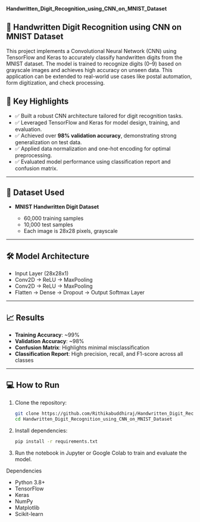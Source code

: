 **Handwritten\_Digit\_Recognition\_using\_CNN\_on\_MNIST\_Dataset**


## 🧠 Handwritten Digit Recognition using CNN on MNIST Dataset

This project implements a Convolutional Neural Network (CNN) using TensorFlow and Keras to accurately classify handwritten digits from the MNIST dataset. The model is trained to recognize digits (0–9) based on grayscale images and achieves high accuracy on unseen data. This application can be extended to real-world use cases like postal automation, form digitization, and check processing.


## 🚀 Key Highlights

* ✅ Built a robust CNN architecture tailored for digit recognition tasks.
* ✅ Leveraged TensorFlow and Keras for model design, training, and evaluation.
* ✅ Achieved over **98% validation accuracy**, demonstrating strong generalization on test data.
* ✅ Applied data normalization and one-hot encoding for optimal preprocessing.
* ✅ Evaluated model performance using classification report and confusion matrix.

---

## 📂 Dataset Used

* **MNIST Handwritten Digit Dataset**

  * 60,000 training samples
  * 10,000 test samples
  * Each image is 28x28 pixels, grayscale

---

## 🛠️ Model Architecture

* Input Layer (28x28x1)
* Conv2D → ReLU → MaxPooling
* Conv2D → ReLU → MaxPooling
* Flatten → Dense → Dropout → Output Softmax Layer

---

## 📈 Results

* **Training Accuracy**: \~99%
* **Validation Accuracy**: \~98%
* **Confusion Matrix**: Highlights minimal misclassification
* **Classification Report**: High precision, recall, and F1-score across all classes

---

## 💻 How to Run

1. Clone the repository:

   ```bash
   git clone https://github.com/Rithikabuddhiraj/Handwritten_Digit_Recognition_using_CNN_on_MNIST_Dataset.git
   cd Handwritten_Digit_Recognition_using_CNN_on_MNIST_Dataset
   ```

2. Install dependencies:

   ```bash
   pip install -r requirements.txt
   ```

3. Run the notebook in Jupyter or Google Colab to train and evaluate the model.

Dependencies

* Python 3.8+
* TensorFlow
* Keras
* NumPy
* Matplotlib
* Scikit-learn
